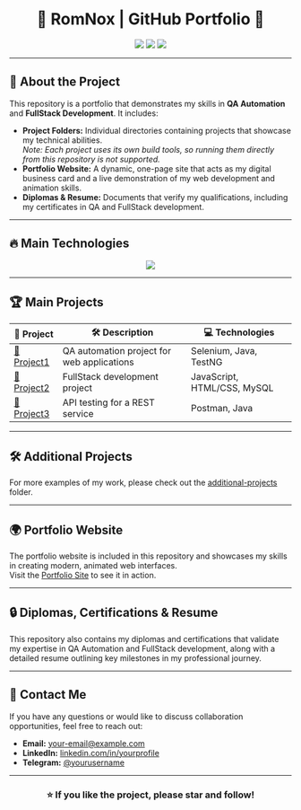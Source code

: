 <h1 align="center">🚀 RomNox | GitHub Portfolio 🚀</h1>

<p align="center">
  <img src="https://img.shields.io/github/stars/RomNox/Portfolio?style=for-the-badge">
  <img src="https://img.shields.io/github/forks/RomNox/Portfolio?style=for-the-badge">
  <img src="https://img.shields.io/github/license/RomNox/Portfolio?style=for-the-badge">
</p>

---

## 🌟 About the Project

This repository is a portfolio that demonstrates my skills in **QA Automation** and **FullStack Development**. It includes:

- **Project Folders:** Individual directories containing projects that showcase my technical abilities.  
  *Note: Each project uses its own build tools, so running them directly from this repository is not supported.*
- **Portfolio Website:** A dynamic, one-page site that acts as my digital business card and a live demonstration of my web development and animation skills.
- **Diplomas & Resume:** Documents that verify my qualifications, including my certificates in QA and FullStack development.

---

## 🔥 Main Technologies

<p align="center">
  <img src="https://skillicons.dev/icons?i=java,js,selenium,mysql,postman,git,github,linux">
</p>

---

## 🏆 Main Projects

| 🚀 Project | 🛠 Description | 💻 Technologies |
|------------|---------------|-----------------|
| [📌 Project1](main-projects/Project1) | QA automation project for web applications | Selenium, Java, TestNG |
| [📌 Project2](main-projects/Project2) | FullStack development project | JavaScript, HTML/CSS, MySQL |
| [📌 Project3](main-projects/Project3) | API testing for a REST service | Postman, Java |

---

## 🛠 Additional Projects

For more examples of my work, please check out the [additional-projects](additional-projects/) folder.

---

## 🌍 Portfolio Website

The portfolio website is included in this repository and showcases my skills in creating modern, animated web interfaces.  
Visit the [Portfolio Site](site-portfolio/) to see it in action.

---

## 🔒 Diplomas, Certifications & Resume

This repository also contains my diplomas and certifications that validate my expertise in QA Automation and FullStack development, along with a detailed resume outlining key milestones in my professional journey.

---

## 📩 Contact Me

If you have any questions or would like to discuss collaboration opportunities, feel free to reach out:

- **Email:** [your-email@example.com](mailto:your-email@example.com)
- **LinkedIn:** [linkedin.com/in/yourprofile](https://linkedin.com/in/yourprofile)
- **Telegram:** [@yourusername](https://t.me/yourusername)

---

<h3 align="center">⭐️ If you like the project, please star and follow!</h3>

